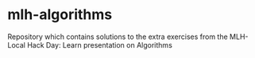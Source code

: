 # mlh-algorithms
Repository which contains solutions to the extra exercises from the MLH-Local Hack Day: Learn presentation on Algorithms 
